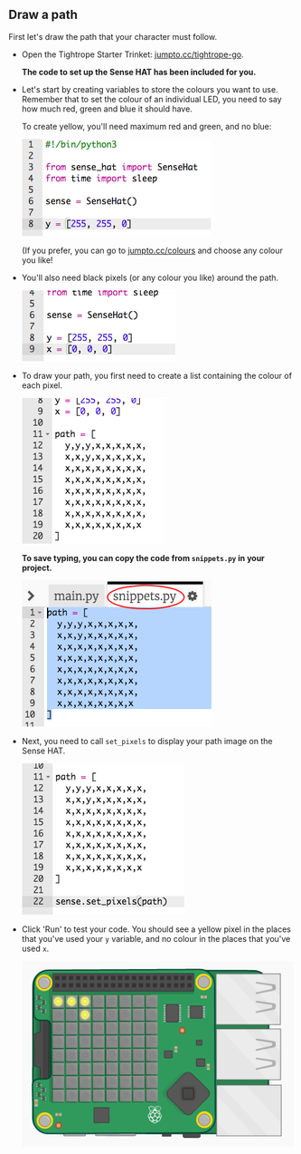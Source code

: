 ## Draw a path

First let's draw the path that your character must follow.

+ Open the Tightrope Starter Trinket: <a href="http://jumpto.cc/tightrope-go" target="_blank">jumpto.cc/tightrope-go</a>.
    
    **The code to set up the Sense HAT has been included for you.**

+ Let's start by creating variables to store the colours you want to use. Remember that to set the colour of an individual LED, you need to say how much red, green and blue it should have.
    
    To create yellow, you'll need maximum red and green, and no blue:
    
    ![لقطة الشاشة](images/tightrope-yellow.png)
    
    (If you prefer, you can go to [jumpto.cc/colours](http://jumpto.cc/colours) and choose any colour you like!

+ You'll also need black pixels (or any colour you like) around the path.
    
    ![لقطة الشاشة](images/tightrope-black.png)

+ To draw your path, you first need to create a list containing the colour of each pixel.
    
    ![لقطة الشاشة](images/tightrope-path.png)
    
    **To save typing, you can copy the code from `snippets.py` in your project.**
    
    ![لقطة الشاشة](images/tightrope-snippets.png)

+ Next, you need to call `set_pixels` to display your path image on the Sense HAT.
    
    ![لقطة الشاشة](images/tightrope-set-pixels.png)

+ Click 'Run' to test your code. You should see a yellow pixel in the places that you've used your `y` variable, and no colour in the places that you've used `x`.
    
    ![لقطة الشاشة](images/tightrope-path-test.png)